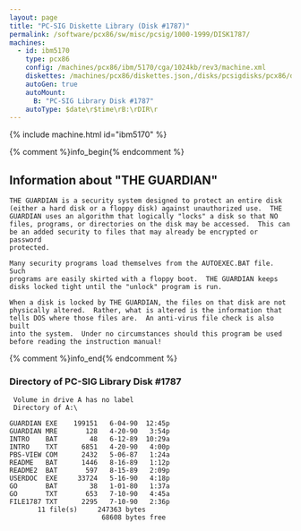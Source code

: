 ```yaml
---
layout: page
title: "PC-SIG Diskette Library (Disk #1787)"
permalink: /software/pcx86/sw/misc/pcsig/1000-1999/DISK1787/
machines:
  - id: ibm5170
    type: pcx86
    config: /machines/pcx86/ibm/5170/cga/1024kb/rev3/machine.xml
    diskettes: /machines/pcx86/diskettes.json,/disks/pcsigdisks/pcx86/diskettes.json
    autoGen: true
    autoMount:
      B: "PC-SIG Library Disk #1787"
    autoType: $date\r$time\rB:\rDIR\r
---
```


{% include machine.html id="ibm5170" %}

{% comment %}info_begin{% endcomment %}

## Information about "THE GUARDIAN"

    THE GUARDIAN is a security system designed to protect an entire disk
    (either a hard disk or a floppy disk) against unauthorized use.  THE
    GUARDIAN uses an algorithm that logically "locks" a disk so that NO
    files, programs, or directories on the disk may be accessed.  This can
    be an added security to files that may already be encrypted or password
    protected.
    
    Many security programs load themselves from the AUTOEXEC.BAT file.  Such
    programs are easily skirted with a floppy boot.  THE GUARDIAN keeps
    disks locked tight until the "unlock" program is run.
    
    When a disk is locked by THE GUARDIAN, the files on that disk are not
    physically altered.  Rather, what is altered is the information that
    tells DOS where those files are.  An anti-virus file check is also built
    into the system.  Under no circumstances should this program be used
    before reading the instruction manual!
{% comment %}info_end{% endcomment %}


### Directory of PC-SIG Library Disk #1787

     Volume in drive A has no label
     Directory of A:\

    GUARDIAN EXE    199151   6-04-90  12:45p
    GUARDIAN MRE       128   4-20-90   3:54p
    INTRO    BAT        48   6-12-89  10:29a
    INTRO    TXT      6851   4-20-90   4:00p
    PBS-VIEW COM      2432   5-06-87   1:24a
    README   BAT      1446   8-16-89   1:12p
    README2  BAT       597   8-15-89   2:09p
    USERDOC  EXE     33724   5-16-90   4:18p
    GO       BAT        38   1-01-80   1:37a
    GO       TXT       653   7-10-90   4:45a
    FILE1787 TXT      2295   7-10-90   2:36p
           11 file(s)     247363 bytes
                           68608 bytes free
